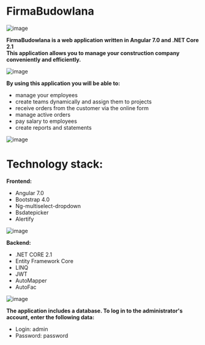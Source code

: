 # FirmaBudowlana

![image](https://user-images.githubusercontent.com/48060008/60597113-a634f380-9daa-11e9-9a8a-05ba2d9b9421.png)

**FirmaBudowlana is a web application written in Angular 7.0 and .NET Core 2.1 \
This application allows you to manage your construction company conveniently and efficiently.**

![image](https://user-images.githubusercontent.com/48060008/60597202-d086b100-9daa-11e9-8cc2-eae2a8f23e35.png)

**By using this application you will be able to:**
- manage your employees
- create teams dynamically and assign them to projects
- receive orders from the customer via the online form
- manage active orders
- pay salary to employees
- create reports and statements

![image](https://user-images.githubusercontent.com/48060008/60597370-1b082d80-9dab-11e9-9e68-03d8b3c44023.png)

# Technology stack:

**Frontend:**
-	Angular 7.0
-	Bootstrap 4.0
-	Ng-multiselect-dropdown
-	Bsdatepicker
-	Alertify

![image](https://user-images.githubusercontent.com/48060008/60597491-50148000-9dab-11e9-8d2d-9db4a2d6a93c.png)

**Backend:**
-	.NET CORE 2.1
-	Entity Framework Core
-	LINQ
-	JWT
-	AutoMapper
-	AutoFac

![image](https://user-images.githubusercontent.com/48060008/60597820-e47ee280-9dab-11e9-86be-38c5cfed1a32.png)

**The application includes a database. To log in to the administrator's account, enter the following data:**
- Login: admin
- Password: password
